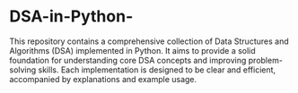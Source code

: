 # DSA-in-Python-
This repository contains a comprehensive collection of Data Structures and Algorithms (DSA) implemented in Python. It aims to provide a solid foundation for understanding core DSA concepts and improving problem-solving skills. Each implementation is designed to be clear and efficient, accompanied by explanations and example usage.
